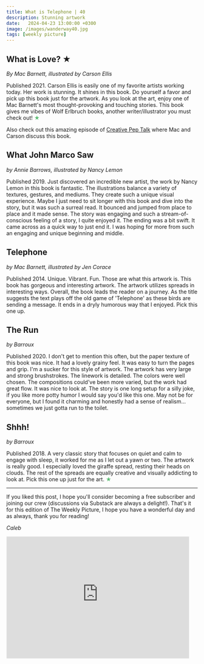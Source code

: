 ```yaml
---
title: What is Telephone | 40
description: Stunning artwork
date:   2024-04-23 13:00:00 +0300
image: /images/wanderway40.jpg
tags: [weekly picture]
---
```


## What is Love? ★

*By Mac Barnett, illustrated by Carson Ellis*

Published 2021. Carson Ellis is easily one of my favorite artists working today. Her work is stunning. It shines in this book. Do yourself a favor and pick up this book just for the artwork. As you look at the art, enjoy one of Mac Barnett's most thought-provoking and touching stories. This book gives me vibes of Wolf Erlbruch books, another writer/illustrator you must check out! <h style="color:#5ABB71;">★</h>

Also check out this amazing episode of <a href="https://www.creativepeptalk.com/355-the-creative-power-of-make-belief-and-how-your-art-can-make-others-feel-less-alone-with-carson-ellis-and-mac-barnett/"><u>Creative Pep Talk</u></a> where Mac and Carson discuss this book. 

## What John Marco Saw

*by Annie Barrows, illustrated by Nancy Lemon*

Published 2019. Just discovered an incredible new artist, the work by Nancy Lemon in this book is fantastic. The illustrations balance a variety of textures, gestures, and mediums. They create such a unique visual experience. Maybe I just need to sit longer with this book and dive into the story, but it was such a surreal read. It bounced and jumped from place to place and it made sense. The story was engaging and such a stream-of-conscious feeling of a story, I quite enjoyed it. The ending was a bit swift. It came across as a quick way to just end it. I was hoping for more from such an engaging and unique beginning and middle. 

## Telephone

*by Mac Barnett, illustrated by Jen Corace*

Published 2014. Unique. Vibrant. Fun. Those are what this artwork is. This book has gorgeous and interesting artwork. The artwork utilizes spreads in interesting ways. Overall, the book leads the reader on a journey. As the title suggests the text plays off the old game of 'Telephone' as these birds are sending a message. It ends in a dryly humorous way that I enjoyed. Pick this one up.

## The Run

*by Barroux*

Published 2020. I don't get to mention this often, but the paper texture of this book was nice. It had a lovely grainy feel. It was easy to turn the pages and grip. I'm a sucker for this style of artwork. The artwork has very large and strong brushstrokes. The linework is detailed. The colors were well chosen. The compositions could've been more varied, but the work had great flow. It was nice to look at. The story is one long setup for a silly joke, if you like more potty humor I would say you'd like this one. May not be for everyone, but I found it charming and honestly had a sense of realism... sometimes we just gotta run to the toilet. 

## Shhh!

*by Barroux*

Published 2018. A very classic story that focuses on quiet and calm to engage with sleep, it worked for me as I let out a yawn or two. The artwork is really good. I especially loved the giraffe spread, resting their heads on clouds. The rest of the spreads are equally creative and visually addicting to look at. Pick this one up just for the art. <h style="color:#5ABB71;">★</h>

***

If you liked this post, I hope you'll consider becoming a free subscriber and joining our crew (discussions via Substack are always a delight!). That's it for this edition of The Weekly Picture, I hope you have a wonderful day and as always, thank you for reading!

*Caleb*
    
<iframe src="https://thewanderway.substack.com/embed" width="480" height="320" style="border:1px solid #EEE; background:white;" frameborder="0" scrolling="no"></iframe>
